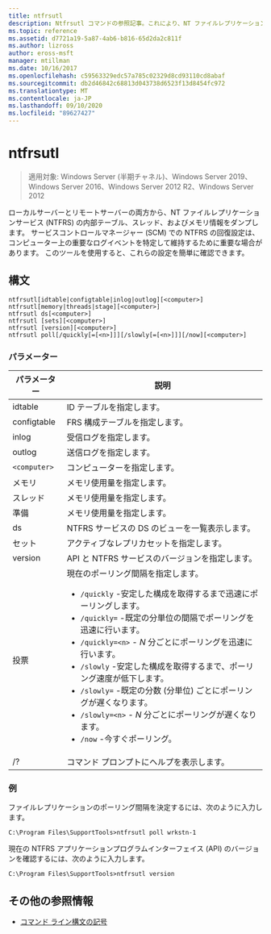 ```yaml
---
title: ntfrsutl
description: Ntfrsutl コマンドの参照記事。これにより、NT ファイルレプリケーションサービス (NTFRS) の内部テーブル、スレッド、およびメモリ情報がダンプされます。
ms.topic: reference
ms.assetid: d7721a19-5a87-4ab6-b816-65d2da2c811f
ms.author: lizross
author: eross-msft
manager: mtillman
ms.date: 10/16/2017
ms.openlocfilehash: c59563329edc57a785c02329d8cd93110cd8abaf
ms.sourcegitcommit: db2d46842c68813d043738d6523f13d8454fc972
ms.translationtype: MT
ms.contentlocale: ja-JP
ms.lasthandoff: 09/10/2020
ms.locfileid: "89627427"
---
```

# <a name="ntfrsutl"></a>ntfrsutl

> 適用対象: Windows Server (半期チャネル)、Windows Server 2019、Windows Server 2016、Windows Server 2012 R2、Windows Server 2012

ローカルサーバーとリモートサーバーの両方から、NT ファイルレプリケーションサービス (NTFRS) の内部テーブル、スレッド、およびメモリ情報をダンプします。 サービスコントロールマネージャー (SCM) での NTFRS の回復設定は、コンピューター上の重要なログイベントを特定して維持するために重要な場合があります。 このツールを使用すると、これらの設定を簡単に確認できます。

## <a name="syntax"></a>構文

```
ntfrsutl[idtable|configtable|inlog|outlog][<computer>]
ntfrsutl[memory|threads|stage][<computer>]
ntfrsutl ds[<computer>]
ntfrsutl [sets][<computer>]
ntfrsutl [version][<computer>]
ntfrsutl poll[/quickly[=[<n>]]][/slowly[=[<n>]]][/now][<computer>]
```

### <a name="parameters"></a>パラメーター

| パラメーター | 説明 |
| --------- | ----------- |
| idtable | ID テーブルを指定します。 |
| configtable | FRS 構成テーブルを指定します。 |
| inlog | 受信ログを指定します。 |
| outlog | 送信ログを指定します。 |
| `<computer>` | コンピューターを指定します。 |
| メモリ | メモリ使用量を指定します。 |
| スレッド | メモリ使用量を指定します。 |
| 準備 | メモリ使用量を指定します。 |
| ds | NTFRS サービスの DS のビューを一覧表示します。 |
| セット | アクティブなレプリカセットを指定します。 |
| version | API と NTFRS サービスのバージョンを指定します。 |
| 投票 | 現在のポーリング間隔を指定します。<ul><li>`/quickly` -安定した構成を取得するまで迅速にポーリングします。</li><li>`/quickly=` -既定の分単位の間隔でポーリングを迅速に行います。</li><li>`/quickly=<n>` - *N* 分ごとにポーリングを迅速に行います。</li><li>`/slowly` -安定した構成を取得するまで、ポーリング速度が低下します。</li><li>`/slowly=` -既定の分数 (分単位) ごとにポーリングが遅くなります。</li><li>`/slowly=<n>` - *N* 分ごとにポーリングが遅くなります。</li><li>`/now` -今すぐポーリング。</li></ul>|
| /? | コマンド プロンプトにヘルプを表示します。 |

### <a name="examples"></a>例

ファイルレプリケーションのポーリング間隔を決定するには、次のように入力します。

```
C:\Program Files\SupportTools>ntfrsutl poll wrkstn-1
```

現在の NTFRS アプリケーションプログラムインターフェイス (API) のバージョンを確認するには、次のように入力します。

```
C:\Program Files\SupportTools>ntfrsutl version
```

## <a name="additional-references"></a>その他の参照情報

- [コマンド ライン構文の記号](command-line-syntax-key.md)
